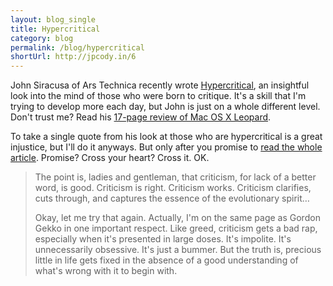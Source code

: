 ```yaml
---
layout: blog_single
title: Hypercritical
category: blog
permalink: /blog/hypercritical
shortUrl: http://jpcody.in/6
---
```

<p>John Siracusa of Ars Technica recently wrote <a href="http://arstechnica.com/staff/fatbits/2009/05/hypercritical.ars">Hypercritical</a>, an insightful look into the mind of those who were born to critique. It's a skill that I'm trying to develop more each day, but John is just on a whole different level. Don't trust me? Read his <a href="http://arstechnica.com/apple/reviews/2007/10/mac-os-x-10-5.ars">17-page review of Mac OS X Leopard</a>.</p>
<p>To take a single quote from his look at those who are hypercritical is a great injustice, but I'll do it anyways. But only after you promise to <a href="http://arstechnica.com/staff/fatbits/2009/05/hypercritical.ars">read the whole article</a>. Promise? Cross your heart? Cross it. OK.</p>
<blockquote>
    <p>The point is, ladies and gentleman, that criticism, for lack of a better word, is good. Criticism is right. Criticism works. Criticism clarifies, cuts through, and captures the essence of the evolutionary spirit…</p>
    <p>Okay, let me try that again. Actually, I'm on the same page as Gordon Gekko in one important respect. Like greed, criticism gets a bad rap, especially when it's presented in large doses. It's impolite. It's unnecessarily obsessive. It's just a bummer. But the truth is, precious little in life gets fixed in the absence of a good understanding of what's wrong with it to begin with.</p>
</blockquote>